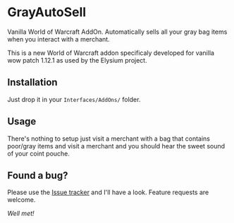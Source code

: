 # GrayAutoSell

Vanilla World of Warcraft AddOn. Automatically sells all your gray bag items when you interact with a merchant. 

This is a new World of Warcraft addon specificaly developed for vanilla wow patch 1.12.1 as used by the Elysium project.

## Installation 
Just drop it in your `Interfaces/AddOns/` folder.

## Usage
There's nothing to setup just visit a merchant with a bag that contains poor/gray items and visit a merchant and you should hear the sweet sound of your coint pouche.

## Found a bug?
Please use the [Issue tracker](https://github.com/ttcremers/GrayAutoSell/issues) and I'll have a look. Feature requests are welcome. 

*Well met!*

